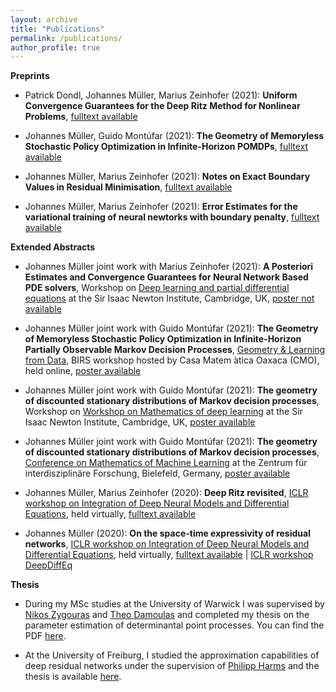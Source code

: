 ```yaml
---
layout: archive
title: "Publications"
permalink: /publications/
author_profile: true
---
```


**Preprints**

* Patrick Dondl, Johannes Müller, Marius Zeinhofer (2021):
**Uniform Convergence Guarantees for the Deep Ritz Method for Nonlinear Problems**,
[fulltext available](https://arxiv.org/pdf/2111.05637) 

* Johannes Müller, Guido Montúfar (2021):
**The Geometry of Memoryless Stochastic Policy Optimization in Infinite-Horizon POMDPs**,
[fulltext available](https://arxiv.org/abs/2110.07409) 

* Johannes Müller, Marius Zeinhofer (2021):
**Notes on Exact Boundary Values in Residual Minimisation**,
[fulltext available](https://arxiv.org/pdf/2105.02550)

* Johannes Müller, Marius Zeinhofer (2021):
**Error Estimates for the variational training of neural newtorks with boundary penalty**,
[fulltext available](https://arxiv.org/pdf/2103.01007)

**Extended Abstracts**

* Johannes Müller joint work with Marius Zeinhofer (2021):
**A Posteriori Estimates and Convergence Guarantees for Neural Network Based PDE solvers**,
Workshop on [Deep learning and partial differential equations](https://www.newton.ac.uk/event/mdlw03/) at the Sir Isaac Newton Institute, Cambridge, UK, 
[poster not available]()

* Johannes Müller joint work with Guido Montúfar (2021):
**The Geometry of Memoryless Stochastic Policy Optimization in Infinite-Horizon Partially Observable Markov Decision Processes**,
[Geometry & Learning from Data](http://www.birs.ca/events/2021/5-day-workshops/21w5239), BIRS workshop hosted by Casa Matem ́atica Oaxaca (CMO), held online, 
[poster available](/files/poster_geometry_stationary_distributions-2.pdf)

* Johannes Müller joint work with Guido Montúfar (2021):
**The geometry of discounted stationary distributions of Markov decision processes**,
Workshop on [Workshop on Mathematics of deep learning](https://www.newton.ac.uk/event/mdl/) at the Sir Isaac Newton Institute, Cambridge, UK,
[poster available](/files/poster_geometry_stationary_distributions.pdf)

* Johannes Müller joint work with Guido Montúfar (2021):
**The geometry of discounted stationary distributions of Markov decision processes**,
[Conference on Mathematics of Machine Learning](https://www.mis.mpg.de/calendar/conferences/2021/mml2021.html) at the Zentrum für interdisziplinäre Forschung, Bielefeld, Germany,
[poster available](/files/poster_geometry_stationary_distributions.pdf)

* Johannes Müller, Marius Zeinhofer (2020):
**Deep Ritz revisited**,
[ICLR workshop on Integration of Deep Neural Models and Differential Equations](http://iclr2020deepdiffeq.rice.edu/), held virtually, 
[fulltext available](https://arxiv.org/abs/1912.03937)

* Johannes Müller (2020):
**On the space-time expressivity of  residual  networks**,
[ICLR workshop on Integration of Deep Neural Models and Differential Equations](http://iclr2020deepdiffeq.rice.edu/), held virtually,
[fulltext available](https://arxiv.org/abs/1910.09599) | [ICLR workshop DeepDiffEq](http://iclr2020deepdiffeq.rice.edu/)

**Thesis**

* During my MSc studies at the University  of Warwick I was supervised by [Nikos Zygouras](https://warwick.ac.uk/fac/sci/maths/people/staff/zygouras/) and [Theo Damoulas](https://warwick.ac.uk/fac/sci/statistics/staff/academic-research/damoulas) and completed my  thesis on the parameter estimation of determinantal point processes. You can find the PDF [here](/files/MSc-thesis.pdf). 
 
* At the University of  Freiburg, I studied the approximation capabilities of deep residual networks under the supervision of [Philipp Harms](https://www.philippharms.com/) and  the thesis is available [here](https://freidok.uni-freiburg.de/data/151788).

